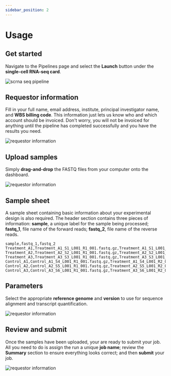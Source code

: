 ```yaml
---
sidebar_position: 2
---
```


# Usage

## Get started

Navigate to the Pipelines page and select the **Launch** button under the **single-cell RNA-seq card**.

![scrna seq pipeline](../../../build/img/scrnaseq_pipelines.png)

## Requestor information

Fill in your full name, email address, institute, principal investigator name, and **WBS billing code**.  This information just lets us know who and which account should be invoiced.  Don't worry, you will not be invoiced for anything until the pipeline has completed successfully and you have the results you need.

![requestor information](../../../build/img/requestor_information.png)

## Upload samples

Simply **drag-and-drop** the FASTQ files from your computer onto the dashboard.

![requestor information](../../../build/img/rnaseq_upload_samples.png)

## Sample sheet

A sample sheet containing basic information about your experimental design is also required.  The header section contains three pieces of information: **sample**, a unique label for the sample being processed; **fastq_1**, file name of the forward reads; **fastq_2**, file name of the reverse reads.
```
sample,fastq_1,fastq_2
Treatment_A1,Treatment_A1_S1_L001_R1_001.fastq.gz,Treatment_A1_S1_L001_R2_001.fastq.gz
Treatment_A2,Treatment_A2_S2_L001_R1_001.fastq.gz,Treatment_A2_S2_L001_R2_001.fastq.gz
Treatment_A3,Treatment_A3_S3_L001_R1_001.fastq.gz,Treatment_A3_S3_L001_R2_001.fastq.gz
Control_A1,Control_A1_S4_L001_R1_001.fastq.gz,Treatment_A1_S4_L001_R2_001.fastq.gz
Control_A2,Control_A2_S5_L001_R1_001.fastq.gz,Treatment_A2_S5_L001_R2_001.fastq.gz
Control_A3,Control_A3_S6_L001_R1_001.fastq.gz,Treatment_A3_S6_L001_R2_001.fastq.gz
```

## Parameters

Select the appropriate **reference genome** and **version** to use for sequence alignment and transcript quantification.

![requestor information](../../../build/img/rnaseq_pipeline_params.png)

## Review and submit

Once the samples have been uploaded, your are ready to submit your job.  All you need to do is assign the run a unique **job name**; review the **Summary** section to ensure everything looks correct; and then **submit** your job.

![requestor information](../../../build/img/scrnaseq_review_and_submit.png)
